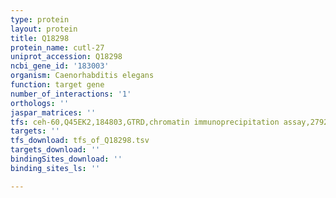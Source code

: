 ```yaml
---
type: protein
layout: protein
title: Q18298
protein_name: cutl-27
uniprot_accession: Q18298
ncbi_gene_id: '183003'
organism: Caenorhabditis elegans
function: target gene
number_of_interactions: '1'
orthologs: ''
jaspar_matrices: ''
tfs: ceh-60,Q45EK2,184803,GTRD,chromatin immunoprecipitation assay,27924024%5Buid%5D,No
targets: ''
tfs_download: tfs_of_Q18298.tsv
targets_download: ''
bindingSites_download: ''
binding_sites_ls: ''

---
```

